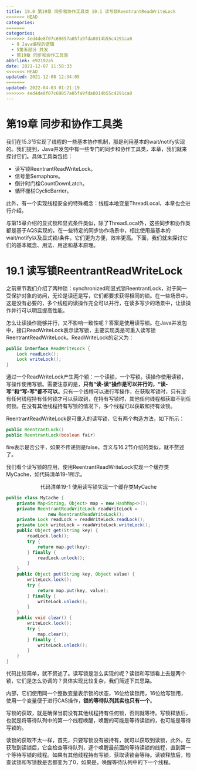 ```yaml
---
title: 19.0 第19章 同步和协作工具类 19.1 读写锁ReentrantReadWriteLock
<<<<<<< HEAD
categories:
=======
categories: 
>>>>>>> 4ed4de8f07c69857a05fa9fda8014b55c4291ca0
  - 9 Java编程的逻辑
  - 5第五部分 并发
  - 第19章 同步和协作工具类
abbrlink: e92192a5
date: 2021-12-07 11:58:33
<<<<<<< HEAD
updated: 2021-12-08 12:34:05
=======
updated: 2022-04-03 01:21:19
>>>>>>> 4ed4de8f07c69857a05fa9fda8014b55c4291ca0
---
```

# 第19章 同步和协作工具类
我们在15.3节实现了线程的一些基本协作机制，那是利用基本的wait/notify实现的。我们提到，Java并发包中有一些专门的同步和协作工具类，本章，我们就来探讨它们。具体工具类包括：
- 读写锁ReentrantReadWriteLock。
- 信号量Semaphore。
- 倒计时门栓CountDownLatch。
- 循环栅栏CyclicBarrier。

此外，有一个实现线程安全的特殊概念：线程本地变量ThreadLocal，本章也会进行介绍。

与第15章介绍的显式锁和显式条件类似，除了ThreadLocal外，这些同步和协作类都是基于AQS实现的。在一些特定的同步协作场景中，相比使用最基本的wait/notify以及显式锁/条件，它们更为方便，效率更高。下面，我们就来探讨它们的基本概念、用法、用途和基本原理。

# 19.1 读写锁ReentrantReadWriteLock
之前章节我们介绍了两种锁：synchronized和显式锁ReentrantLock，对于同一受保护对象的访问，无论是读还是写，它们都要求获得相同的锁。在一些场景中，这是没有必要的，多个线程的读操作完全可以并行，在读多写少的场景中，让读操作并行可以明显提高性能。

怎么让读操作能够并行，又不影响一致性呢？答案是使用读写锁。在Java并发包中，接口ReadWriteLock表示读写锁，主要实现类是可重入读写锁ReentrantReadWriteLock。ReadWriteLock的定义为：

```java
public interface ReadWriteLock {
    Lock readLock();
    Lock writeLock();
}
```

通过一个ReadWriteLock产生两个锁：一个读锁，一个写锁。读操作使用读锁，写操作使用写锁。需要注意的是，**只有“读-读”操作是可以并行的，“读-写”和“写-写”都不可以**。只有一个线程可以进行写操作，在获取写锁时，只有没有任何线程持有任何锁才可以获取到，在持有写锁时，其他任何线程都获取不到任何锁。在没有其他线程持有写锁的情况下，多个线程可以获取和持有读锁。

ReentrantReadWriteLock是可重入的读写锁，它有两个构造方法，如下所示：

```java
public ReentrantLock()
public ReentrantLock(boolean fair)
```

fire表示是否公平，如果不传递则是false，含义与16.2节介绍的类似，就不赘述了。

我们看个读写锁的应用，使用ReentrantReadWriteLock实现一个缓存类MyCache，如代码清单19-1所示。

<center>代码清单19-1 使用读写锁实现一个缓存类MyCache</center>

```java
public class MyCache {
    private Map<String, Object> map = new HashMap<>();
    private ReentrantReadWriteLock readWriteLock =
                new ReentrantReadWriteLock();
    private Lock readLock = readWriteLock.readLock();
    private Lock writeLock = readWriteLock.writeLock();
    public Object get(String key) {
        readLock.lock();
        try {
            return map.get(key);
        } finally {
            readLock.unlock();
        }
    }
    public Object put(String key, Object value) {
        writeLock.lock();
        try {
            return map.put(key, value);
        } finally {
            writeLock.unlock();
        }
    }
    public void clear() {
        writeLock.lock();
        try {
            map.clear();
        } finally {
            writeLock.unlock();
        }
    }
}
```

代码比较简单，就不赘述了。读写锁是怎么实现的呢？读锁和写锁看上去是两个锁，它们是怎么协调的？具体实现比较复杂，我们简述下其思路。

内部，它们使用同一个整数变量表示锁的状态，16位给读锁用，16位给写锁用，使用一个变量便于进行CAS操作，**锁的等待队列其实也只有一个**。

写锁的获取，就是确保当前没有其他线程持有任何锁，否则就等待。写锁释放后，也就是将等待队列中的第一个线程唤醒，唤醒的可能是等待读锁的，也可能是等待写锁的。

读锁的获取不太一样，首先，只要写锁没有被持有，就可以获取到读锁，此外，在获取到读锁后，它会检查等待队列，逐个唤醒最前面的等待读锁的线程，直到第一个等待写锁的线程。如果有其他线程持有写锁，获取读锁会等待。读锁释放后，检查读锁和写锁数是否都变为了0，如果是，唤醒等待队列中的下一个线程。
